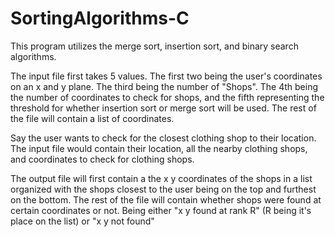 # SortingAlgorithms-C
This program utilizes the merge sort, insertion sort, and binary search algorithms.

The input file first takes 5 values. The first two being the user's coordinates on an x and y plane. The third being the number of "Shops". The 4th being the number of coordinates to check for shops, and the fifth representing the threshold for whether insertion sort or merge sort will be used.
The rest of the file will contain a list of coordinates.

Say the user wants to check for the closest clothing shop to their location. The input file would contain their location, all the nearby clothing shops, and coordinates to check for clothing shops.

The output file will first contain a the x y coordinates of the shops in a list organized with the shops closest to the user being on the top and furthest on the bottom. The rest of the file will contain whether shops were found at certain coordinates or not. Being either "x y found at rank R" (R being it's place on the list) or "x y not found"

